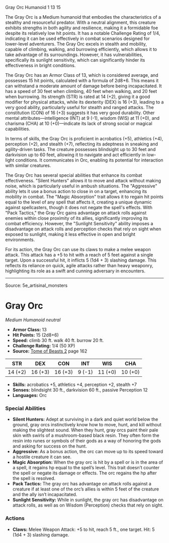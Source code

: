 <MonsterName/>Gray Orc</MonsterName>
<CreatureType/>Humanoid</CreatureType>
<CR/>1</CR>
<AC/>13</AC>
<HP/>15</HP>
<summary>The Gray Orc is a Medium humanoid that embodies the characteristics of a stealthy and resourceful predator. With a neutral alignment, this creature exhibits strengths in both agility and resilience, making it a formidable foe despite its relatively low hit points. It has a notable Challenge Rating of 1/4, indicating it can be used effectively in combat scenarios designed for lower-level adventurers. The Gray Orc excels in stealth and mobility, capable of climbing, walking, and burrowing efficiently, which allows it to take advantage of its surroundings. However, it has vulnerabilities, specifically its sunlight sensitivity, which can significantly hinder its effectiveness in bright conditions. </summary>

<detail>

The Gray Orc has an Armor Class of 13, which is considered average, and possesses 15 hit points, calculated with a formula of 2d8+6. This means it can withstand a moderate amount of damage before being incapacitated. It has a speed of 30 feet when climbing, 40 feet when walking, and 20 feet when burrowing. Its strength (STR) is rated at 14 (+2), giving it a good modifier for physical attacks, while its dexterity (DEX) is 16 (+3), leading to a very good ability, particularly useful for stealth and ranged attacks. The constitution (CON) of 16 (+3) suggests it has very good durability. Other mental attributes—intelligence (INT) at 9 (-1), wisdom (WIS) at 11 (+0), and charisma (CHA) at 10 (+0)—indicate its lack of strong social or magical capabilities.

In terms of skills, the Gray Orc is proficient in acrobatics (+5), athletics (+4), perception (+2), and stealth (+7), reflecting its adeptness in sneaking and agility-driven tasks. The creature possesses blindsight up to 30 feet and darkvision up to 60 feet, allowing it to navigate and act efficiently in low-light conditions. It communicates in Orc, enabling its potential for interaction with similar creatures.

The Gray Orc has several special abilities that enhance its combat effectiveness. "Silent Hunters" allows it to move and attack without making noise, which is particularly useful in ambush situations. The "Aggressive" ability lets it use a bonus action to close in on a target, enhancing its mobility in combat. The "Magic Absorption" trait allows it to regain hit points equal to the level of any spell that affects it, creating a unique dynamic against spellcasters, though it does not negate the spell's effects. With "Pack Tactics," the Gray Orc gains advantage on attack rolls against enemies within close proximity of its allies, significantly improving its combat efficiency. However, the "Sunlight Sensitivity" ability imposes a disadvantage on attack rolls and perception checks that rely on sight when exposed to sunlight, making it less effective in open and bright environments.

For its action, the Gray Orc can use its claws to make a melee weapon attack. This attack has a +5 to hit with a reach of 5 feet against a single target. Upon a successful hit, it inflicts 5 (1d4 + 3) slashing damage. This reflects its reliance on quick, agile attacks rather than heavy weaponry, highlighting its role as a swift and cunning adversary in encounters.</detail>



---

Source: 5e_artisinal_monsters

# Gray Orc

*Medium* *Humanoid* *neutral*

- **Armor Class:** 13
- **Hit Points:** 15 (2d8+6)
- **Speed:** climb 30 ft. walk 40 ft. burrow 20 ft.
- **Challenge Rating:** 1/4 (50 XP)
- **Source:** [Tome of Beasts 2](https://koboldpress.com/kpstore/product/tome-of-beasts-2-for-5th-edition) page 162

| STR | DEX | CON | INT | WIS | CHA |
| --- | --- | --- | --- | --- | --- |
| 14 (+2) | 16 (+3) | 16 (+3) | 9 (-1) | 11 (+0) | 10 (+0) |

- **Skills:** acrobatics +5, athletics +4, perception +2, stealth +7
- **Senses:** blindsight 30 ft., darkvision 60 ft., passive Perception 12
- **Languages:** Orc

### Special Abilities

- **Silent Hunters:** Adept at surviving in a dark and quiet world below the ground, gray orcs instinctively know how to move, hunt, and kill without making the slightest sound. When they hunt, gray orcs paint their pale skin with swirls of a mushroom-based black resin. They often form the resin into runes or symbols of their gods as a way of honoring the gods and asking for success on the hunt.
- **Aggressive:** As a bonus action, the orc can move up to its speed toward a hostile creature it can see.
- **Magic Absorption:** When the gray orc is hit by a spell or is in the area of a spell, it regains hp equal to the spell’s level. This trait doesn’t counter the spell or negate its damage or effects. The orc regains the hp after the spell is resolved.
- **Pack Tactics:** The gray orc has advantage on attack rolls against a creature if at least one of the orc’s allies is within 5 feet of the creature and the ally isn’t incapacitated.
- **Sunlight Sensitivity:** While in sunlight, the gray orc has disadvantage on attack rolls, as well as on Wisdom (Perception) checks that rely on sight.

### Actions

- **Claws:** Melee Weapon Attack: +5 to hit, reach 5 ft., one target. Hit: 5 (1d4 + 3) slashing damage.




